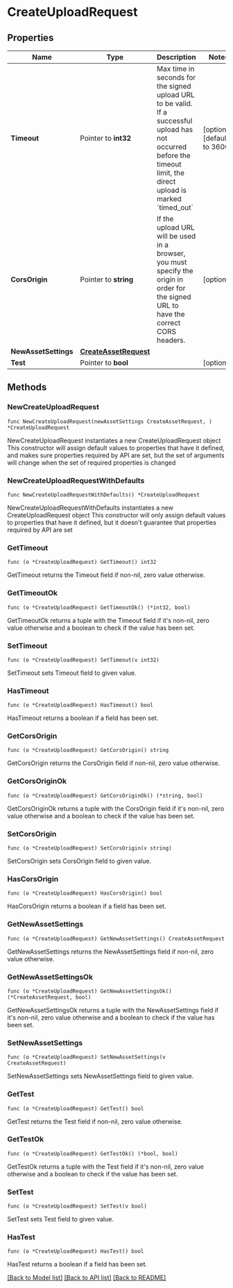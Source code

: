 # CreateUploadRequest

## Properties

Name | Type | Description | Notes
------------ | ------------- | ------------- | -------------
**Timeout** | Pointer to **int32** | Max time in seconds for the signed upload URL to be valid. If a successful upload has not occurred before the timeout limit, the direct upload is marked &#x60;timed_out&#x60; | [optional] [default to 3600]
**CorsOrigin** | Pointer to **string** | If the upload URL will be used in a browser, you must specify the origin in order for the signed URL to have the correct CORS headers. | [optional] 
**NewAssetSettings** | [**CreateAssetRequest**](CreateAssetRequest.md) |  | 
**Test** | Pointer to **bool** |  | [optional] 

## Methods

### NewCreateUploadRequest

`func NewCreateUploadRequest(newAssetSettings CreateAssetRequest, ) *CreateUploadRequest`

NewCreateUploadRequest instantiates a new CreateUploadRequest object
This constructor will assign default values to properties that have it defined,
and makes sure properties required by API are set, but the set of arguments
will change when the set of required properties is changed

### NewCreateUploadRequestWithDefaults

`func NewCreateUploadRequestWithDefaults() *CreateUploadRequest`

NewCreateUploadRequestWithDefaults instantiates a new CreateUploadRequest object
This constructor will only assign default values to properties that have it defined,
but it doesn't guarantee that properties required by API are set

### GetTimeout

`func (o *CreateUploadRequest) GetTimeout() int32`

GetTimeout returns the Timeout field if non-nil, zero value otherwise.

### GetTimeoutOk

`func (o *CreateUploadRequest) GetTimeoutOk() (*int32, bool)`

GetTimeoutOk returns a tuple with the Timeout field if it's non-nil, zero value otherwise
and a boolean to check if the value has been set.

### SetTimeout

`func (o *CreateUploadRequest) SetTimeout(v int32)`

SetTimeout sets Timeout field to given value.

### HasTimeout

`func (o *CreateUploadRequest) HasTimeout() bool`

HasTimeout returns a boolean if a field has been set.

### GetCorsOrigin

`func (o *CreateUploadRequest) GetCorsOrigin() string`

GetCorsOrigin returns the CorsOrigin field if non-nil, zero value otherwise.

### GetCorsOriginOk

`func (o *CreateUploadRequest) GetCorsOriginOk() (*string, bool)`

GetCorsOriginOk returns a tuple with the CorsOrigin field if it's non-nil, zero value otherwise
and a boolean to check if the value has been set.

### SetCorsOrigin

`func (o *CreateUploadRequest) SetCorsOrigin(v string)`

SetCorsOrigin sets CorsOrigin field to given value.

### HasCorsOrigin

`func (o *CreateUploadRequest) HasCorsOrigin() bool`

HasCorsOrigin returns a boolean if a field has been set.

### GetNewAssetSettings

`func (o *CreateUploadRequest) GetNewAssetSettings() CreateAssetRequest`

GetNewAssetSettings returns the NewAssetSettings field if non-nil, zero value otherwise.

### GetNewAssetSettingsOk

`func (o *CreateUploadRequest) GetNewAssetSettingsOk() (*CreateAssetRequest, bool)`

GetNewAssetSettingsOk returns a tuple with the NewAssetSettings field if it's non-nil, zero value otherwise
and a boolean to check if the value has been set.

### SetNewAssetSettings

`func (o *CreateUploadRequest) SetNewAssetSettings(v CreateAssetRequest)`

SetNewAssetSettings sets NewAssetSettings field to given value.


### GetTest

`func (o *CreateUploadRequest) GetTest() bool`

GetTest returns the Test field if non-nil, zero value otherwise.

### GetTestOk

`func (o *CreateUploadRequest) GetTestOk() (*bool, bool)`

GetTestOk returns a tuple with the Test field if it's non-nil, zero value otherwise
and a boolean to check if the value has been set.

### SetTest

`func (o *CreateUploadRequest) SetTest(v bool)`

SetTest sets Test field to given value.

### HasTest

`func (o *CreateUploadRequest) HasTest() bool`

HasTest returns a boolean if a field has been set.


[[Back to Model list]](../README.md#documentation-for-models) [[Back to API list]](../README.md#documentation-for-api-endpoints) [[Back to README]](../README.md)


